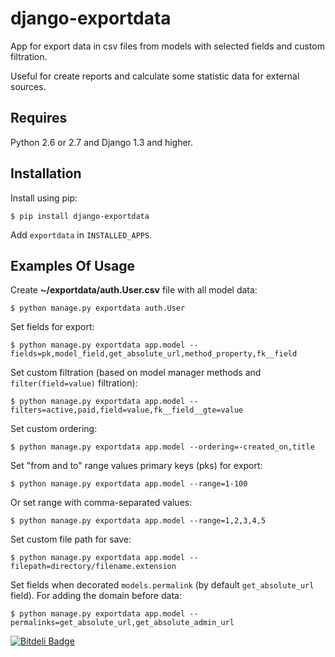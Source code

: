 django-exportdata
=================

App for export data in csv files from models with selected fields and custom filtration.

Useful for create reports and calculate some statistic data for external sources.

Requires
--------

Python 2.6 or 2.7 and Django 1.3 and higher.

Installation
------------

Install using pip:

    $ pip install django-exportdata

Add ``exportdata`` in ``INSTALLED_APPS``.

Examples Of Usage
-----------------

Create **~/exportdata/auth.User.csv** file with all model data:

    $ python manage.py exportdata auth.User

Set fields for export:

    $ python manage.py exportdata app.model --fields=pk,model_field,get_absolute_url,method_property,fk__field

Set custom filtration (based on model manager methods and ``filter(field=value)`` filtration):

    $ python manage.py exportdata app.model --filters=active,paid,field=value,fk__field__gte=value

Set custom ordering:

    $ python manage.py exportdata app.model --ordering=-created_on,title

Set "from and to" range values primary keys (pks) for export:

    $ python manage.py exportdata app.model --range=1-100

Or set range with comma-separated values:

    $ python manage.py exportdata app.model --range=1,2,3,4,5

Set custom file path for save:

    $ python manage.py exportdata app.model --filepath=directory/filename.extension

Set fields when decorated ``models.permalink`` (by default ``get_absolute_url`` field). For adding the domain before data:

    $ python manage.py exportdata app.model --permalinks=get_absolute_url,get_absolute_admin_url


[![Bitdeli Badge](https://d2weczhvl823v0.cloudfront.net/saippuakauppias/django-exportdata/trend.png)](https://bitdeli.com/free "Bitdeli Badge")

